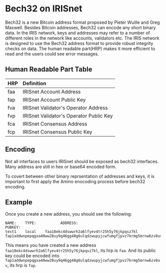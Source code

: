 # Bech32 on IRISnet

Bech32 is a new Bitcoin address format proposed by Pieter Wuille and Greg Maxwell. Besides Bitcoin addresses, Bech32 can encode any short binary data. In the IRIS network, keys and addresses may refer to a number of different roles in the network like accounts, validators etc. The IRIS network is designed to use the Bech32 address format to provide robust integrity checks on data. The human readable part(HRP) makes it more efficient to read and the users could see error messages.


## Human Readable Part Table


| HRP        | Definition |
| -----------|:-------------|
|faa|   IRISnet Account Address|
|fap|    IRISnet Account Public Key|
|fva|   IRISnet Validator's Operator Address|
|fvp|   IRISnet Validator's Operator Public Key|
|fca|   IRISnet Consensus Address|
|fcp|    IRISnet Consensus Public Key|

## Encoding

Not all interfaces to users IRISnet should be exposed as bech32 interfaces. Many address are still in hex or base64 encoded form.

To covert between other binary reprsentation of addresses and keys, it is important to first apply the Amino enocoding process before bech32 encoding.


## Example

Once you create a new address, you should see the following:

```
NAME:    TYPE:           ADDRESS:                                PUBKEY:
test1    local    faa18ekc4dswwrh2a6lfyev4tr25h5y76jkpqsz7kl    fap1addwnpepqgxa40ww28uy9q46gg48g6ulqdzwupyjcwfumgfjpvz7krmg5mrnw6zv8uv
```

This means you have created a new address `faa18ekc4dswwrh2a6lfyev4tr25h5y76jkpqsz7kl`, its hrp is `faa`. And its public key could be encoded into `fap1addwnpepqgxa40ww28uy9q46gg48g6ulqdzwupyjcwfumgfjpvz7krmg5mrnw6zv8uv`, its hrp is `fap`. 
